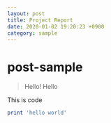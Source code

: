 ```yaml
---
layout: post
title: Project Report
date: 2020-01-02 19:20:23 +0900
category: sample
---
```

# post-sample
> Hello! Hello

This is code
```ruby
print 'hello world'
```
